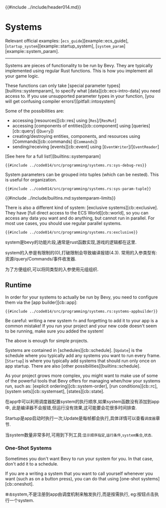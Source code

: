 {{#include ../include/header014.md}}

# Systems

Relevant official examples:
[`ecs_guide`][example::ecs_guide],
[`startup_system`][example::startup_system],
[`system_param`][example::system_param].

---

Systems are pieces of functionality to be run by Bevy. They are typically
implemented using regular Rust functions. This is how you implement all
your game logic.

These functions can only take [special parameter types][builtins::systemparam],
to specify what [data][cb::ecs-intro-data] you need access to. If you use
unsupported parameter types in your function, [you will get confusing compiler
errors!][pitfall::intosystem]

Some of the possibilities are:
 - accessing [resources][cb::res] using [`Res`]/[`ResMut`]
 - accessing [components of entities][cb::component] using [queries][cb::query] ([`Query`])
 - creating/destroying entities, components, and resources using [Commands][cb::commands] ([`Commands`])
 - sending/receiving [events][cb::event] using [`EventWriter`]/[`EventReader`]

[See here for a full list!][builtins::systemparam]

```rust,no_run,noplayground
{{#include ../code014/src/programming/systems.rs:sys-debug-res}}
```

System parameters can be grouped into tuples (which can be nested). This is
useful for organization.

```rust,no_run,noplayground
{{#include ../code014/src/programming/systems.rs:sys-param-tuple}}
```

{{#include ../include/builtins.md:systemparam-limits}}

There is also a different kind of system: [exclusive systems][cb::exclusive].
They have [full direct access to the ECS World][cb::world], so you can access
any data you want and do anything, but cannot run in parallel. For most use
cases, you should use regular parallel systems.

```rust,no_run,noplayground
{{#include ../code014/src/programming/systems.rs:exclusive}}
```

system是bevy的功能片段,通常是rust函数实现,游戏的逻辑都在这里.

system的入参是有限制的(0),打破限制会导致编译报错(4.3).
常用的入参类型有:资源/query/Commands/事件收发器.

为了方便组织,可以将同类型的入参使用元组组织.

## Runtime

In order for your systems to actually be run by Bevy, you need to configure
them via the [app builder][cb::app]:

```rust,no_run,noplayground
{{#include ../code014/src/programming/systems.rs:systems-appbuilder}}
```

Be careful: writing a new system `fn` and forgetting to add it to your app is a
common mistake! If you run your project and your new code doesn't seem to be
running, make sure you added the system!

The above is enough for simple projects.

Systems are contained in [schedules][cb::schedule]. [`Update`] is the schedule
where you typically add any systems you want to run every frame. [`Startup`] is
where you typically add systems that should run only once on app startup. There
are also [other possibilities][builtins::schedule].

As your project grows more complex, you might want to make use of some of the
powerful tools that Bevy offers for managing when/how your systems run, such as:
[explicit ordering][cb::system-order], [run conditions][cb::rc], [system
sets][cb::systemset], [states][cb::state].

在app中可以利用调度器配置system的执行顺序,如果system函数没有添加到app中,
此是编译器不会报错,但运行没有效果,这可能要会花很多时间排查.

Startup是app启动时执行一次,Update是每帧都会执行,具体详情可以查看`调度器`章节.

当system数量非常多时,可用到下列工具:`显示顺序指定`,`运行条件`,`system集合`,`状态`.

### One-Shot Systems

Sometimes you don't want Bevy to run your system for you. In that case,
don't add it to a schedule.

If you are a writing a system that you want to call yourself whenever
you want (such as on a button press), you can do that using [one-shot
systems][cb::oneshot].

`单击`system,不是注册到app由调度机制来触发执行,而是按需执行,
eg:按钮点击执行一个system.
